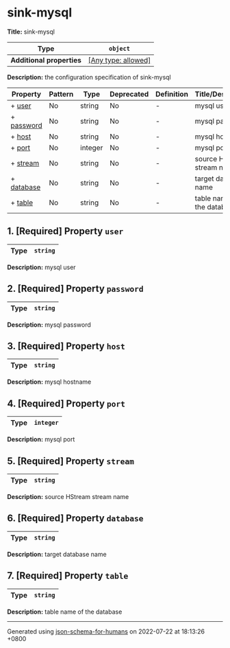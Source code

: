 # sink-mysql

**Title:** sink-mysql

| Type                      | `object`                                                                  |
| ------------------------- | ------------------------------------------------------------------------- |
| **Additional properties** | [[Any type: allowed]](# "Additional Properties of any type are allowed.") |

**Description:** the configuration specification of sink-mysql

| Property                 | Pattern | Type    | Deprecated | Definition | Title/Description          |
| ------------------------ | ------- | ------- | ---------- | ---------- | -------------------------- |
| + [user](#user )         | No      | string  | No         | -          | mysql user                 |
| + [password](#password ) | No      | string  | No         | -          | mysql password             |
| + [host](#host )         | No      | string  | No         | -          | mysql hostname             |
| + [port](#port )         | No      | integer | No         | -          | mysql port                 |
| + [stream](#stream )     | No      | string  | No         | -          | source HStream stream name |
| + [database](#database ) | No      | string  | No         | -          | target database name       |
| + [table](#table )       | No      | string  | No         | -          | table name of the database |

## <a name="user"></a>1. [Required] Property `user`

| Type | `string` |
| ---- | -------- |

**Description:** mysql user

## <a name="password"></a>2. [Required] Property `password`

| Type | `string` |
| ---- | -------- |

**Description:** mysql password

## <a name="host"></a>3. [Required] Property `host`

| Type | `string` |
| ---- | -------- |

**Description:** mysql hostname

## <a name="port"></a>4. [Required] Property `port`

| Type | `integer` |
| ---- | --------- |

**Description:** mysql port

## <a name="stream"></a>5. [Required] Property `stream`

| Type | `string` |
| ---- | -------- |

**Description:** source HStream stream name

## <a name="database"></a>6. [Required] Property `database`

| Type | `string` |
| ---- | -------- |

**Description:** target database name

## <a name="table"></a>7. [Required] Property `table`

| Type | `string` |
| ---- | -------- |

**Description:** table name of the database

----------------------------------------------------------------------------------------------------------------------------
Generated using [json-schema-for-humans](https://github.com/coveooss/json-schema-for-humans) on 2022-07-22 at 18:13:26 +0800

